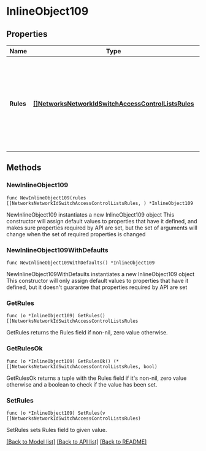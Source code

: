 # InlineObject109

## Properties

Name | Type | Description | Notes
------------ | ------------- | ------------- | -------------
**Rules** | [**[]NetworksNetworkIdSwitchAccessControlListsRules**](NetworksNetworkIdSwitchAccessControlListsRules.md) | An ordered array of the access control list rules (not including the default rule). An empty array will clear the rules. | 

## Methods

### NewInlineObject109

`func NewInlineObject109(rules []NetworksNetworkIdSwitchAccessControlListsRules, ) *InlineObject109`

NewInlineObject109 instantiates a new InlineObject109 object
This constructor will assign default values to properties that have it defined,
and makes sure properties required by API are set, but the set of arguments
will change when the set of required properties is changed

### NewInlineObject109WithDefaults

`func NewInlineObject109WithDefaults() *InlineObject109`

NewInlineObject109WithDefaults instantiates a new InlineObject109 object
This constructor will only assign default values to properties that have it defined,
but it doesn't guarantee that properties required by API are set

### GetRules

`func (o *InlineObject109) GetRules() []NetworksNetworkIdSwitchAccessControlListsRules`

GetRules returns the Rules field if non-nil, zero value otherwise.

### GetRulesOk

`func (o *InlineObject109) GetRulesOk() (*[]NetworksNetworkIdSwitchAccessControlListsRules, bool)`

GetRulesOk returns a tuple with the Rules field if it's non-nil, zero value otherwise
and a boolean to check if the value has been set.

### SetRules

`func (o *InlineObject109) SetRules(v []NetworksNetworkIdSwitchAccessControlListsRules)`

SetRules sets Rules field to given value.



[[Back to Model list]](../README.md#documentation-for-models) [[Back to API list]](../README.md#documentation-for-api-endpoints) [[Back to README]](../README.md)


